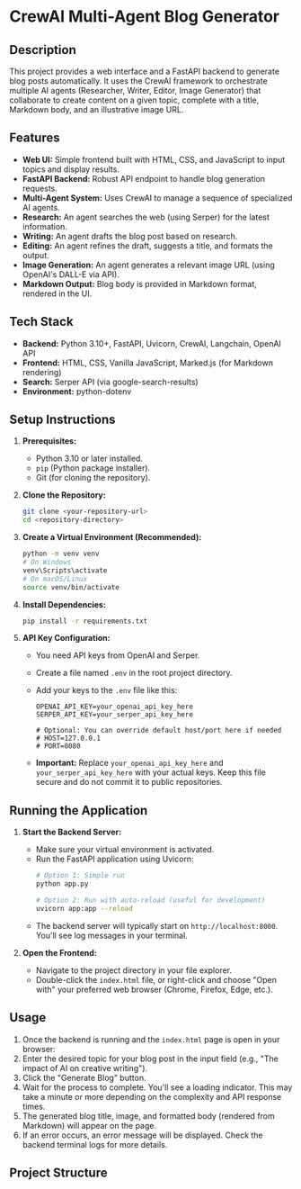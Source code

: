 # CrewAI Multi-Agent Blog Generator

## Description

This project provides a web interface and a FastAPI backend to generate blog posts automatically. It uses the CrewAI framework to orchestrate multiple AI agents (Researcher, Writer, Editor, Image Generator) that collaborate to create content on a given topic, complete with a title, Markdown body, and an illustrative image URL.

## Features

* **Web UI:** Simple frontend built with HTML, CSS, and JavaScript to input topics and display results.
* **FastAPI Backend:** Robust API endpoint to handle blog generation requests.
* **Multi-Agent System:** Uses CrewAI to manage a sequence of specialized AI agents.
* **Research:** An agent searches the web (using Serper) for the latest information.
* **Writing:** An agent drafts the blog post based on research.
* **Editing:** An agent refines the draft, suggests a title, and formats the output.
* **Image Generation:** An agent generates a relevant image URL (using OpenAI's DALL-E via API).
* **Markdown Output:** Blog body is provided in Markdown format, rendered in the UI.

## Tech Stack

* **Backend:** Python 3.10+, FastAPI, Uvicorn, CrewAI, Langchain, OpenAI API
* **Frontend:** HTML, CSS, Vanilla JavaScript, Marked.js (for Markdown rendering)
* **Search:** Serper API (via google-search-results)
* **Environment:** python-dotenv

## Setup Instructions

1.  **Prerequisites:**
    * Python 3.10 or later installed.
    * `pip` (Python package installer).
    * Git (for cloning the repository).

2.  **Clone the Repository:**
    ```bash
    git clone <your-repository-url>
    cd <repository-directory>
    ```

3.  **Create a Virtual Environment (Recommended):**
    ```bash
    python -m venv venv
    # On Windows
    venv\Scripts\activate
    # On macOS/Linux
    source venv/bin/activate
    ```

4.  **Install Dependencies:**
    ```bash
    pip install -r requirements.txt
    ```

5.  **API Key Configuration:**
    * You need API keys from OpenAI and Serper.
    * Create a file named `.env` in the root project directory.
    * Add your keys to the `.env` file like this:

        ```dotenv
        OPENAI_API_KEY=your_openai_api_key_here
        SERPER_API_KEY=your_serper_api_key_here

        # Optional: You can override default host/port here if needed
        # HOST=127.0.0.1
        # PORT=8080
        ```
    * **Important:** Replace `your_openai_api_key_here` and `your_serper_api_key_here` with your actual keys. Keep this file secure and do not commit it to public repositories.

## Running the Application

1.  **Start the Backend Server:**
    * Make sure your virtual environment is activated.
    * Run the FastAPI application using Uvicorn:
        ```bash
        # Option 1: Simple run
        python app.py

        # Option 2: Run with auto-reload (useful for development)
        uvicorn app:app --reload
        ```
    * The backend server will typically start on `http://localhost:8000`. You'll see log messages in your terminal.

2.  **Open the Frontend:**
    * Navigate to the project directory in your file explorer.
    * Double-click the `index.html` file, or right-click and choose "Open with" your preferred web browser (Chrome, Firefox, Edge, etc.).

## Usage

1.  Once the backend is running and the `index.html` page is open in your browser:
2.  Enter the desired topic for your blog post in the input field (e.g., "The impact of AI on creative writing").
3.  Click the "Generate Blog" button.
4.  Wait for the process to complete. You'll see a loading indicator. This may take a minute or more depending on the complexity and API response times.
5.  The generated blog title, image, and formatted body (rendered from Markdown) will appear on the page.
6.  If an error occurs, an error message will be displayed. Check the backend terminal logs for more details.

## Project Structure